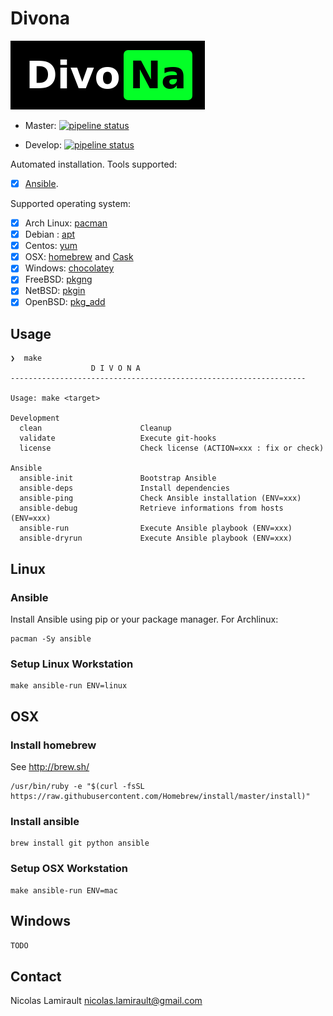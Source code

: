 # Divona

![divona](logo.png)

* Master: [![pipeline status](https://gitlab.com/nicolas-lamirault/divona/badges/master/pipeline.svg)](https://gitlab.com/nicolas-lamirault/divona/commits/master)

* Develop: [![pipeline status](https://gitlab.com/nicolas-lamirault/divona/badges/develop/pipeline.svg)](https://gitlab.com/nicolas-lamirault/divona/commits/develop)

Automated installation. Tools supported:

* [x] [Ansible](https://www.ansible.com).

Supported operating system:

* [x] Arch Linux: [pacman](https://wiki.archlinux.org/index.php/pacman)
* [x] Debian : [apt](https://wiki.debian.org/Apt)
* [x] Centos: [yum](http://yum.baseurl.org/)
* [x] OSX: [homebrew](http://brew.sh/) and [Cask](https://caskroom.github.io)
* [x] Windows: [chocolatey](https://chocolatey.org)
* [x] FreeBSD: [pkgng](https://wiki.freebsd.org/pkgng)
* [x] NetBSD: [pkgin](https://man.openbsd.org/pkg_add)
* [x] OpenBSD: [pkg_add](https://man.openbsd.org/pkg_add)

## Usage

```shell
❯  make
                  D I V O N A
------------------------------------------------------------------

Usage: make <target>

Development
  clean                      Cleanup
  validate                   Execute git-hooks
  license                    Check license (ACTION=xxx : fix or check)

Ansible
  ansible-init               Bootstrap Ansible
  ansible-deps               Install dependencies
  ansible-ping               Check Ansible installation (ENV=xxx)
  ansible-debug              Retrieve informations from hosts (ENV=xxx)
  ansible-run                Execute Ansible playbook (ENV=xxx)
  ansible-dryrun             Execute Ansible playbook (ENV=xxx)
```

## Linux

### Ansible

Install Ansible using pip or your package manager. For Archlinux:

```shell
pacman -Sy ansible
```

### Setup Linux Workstation

```shell
make ansible-run ENV=linux
```

## OSX

### Install homebrew

See http://brew.sh/

```shell
/usr/bin/ruby -e "$(curl -fsSL https://raw.githubusercontent.com/Homebrew/install/master/install)"
```

### Install ansible

```shell
brew install git python ansible
```

### Setup OSX Workstation

```shell
make ansible-run ENV=mac
```

## Windows

`TODO`

## Contact

Nicolas Lamirault <nicolas.lamirault@gmail.com>
